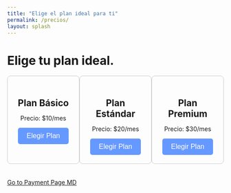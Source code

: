 ```yaml
---
title: "Elige el plan ideal para ti"
permalink: /precios/
layout: splash
---
```


# Elige tu plan ideal.

<style>
.plan-container {
  display: flex;
  justify-content: space-around;
}

.plan {
  width: 300px; /* Ancho deseado de cada plan */
  padding: 20px;
  border: 1px solid #ccc;
  border-radius: 8px;
  text-align: center;
  margin-bottom: 20px; /* Espacio inferior entre cada plan */
}

.plan h2 {
  margin-bottom: 10px;
}

.plan-button {
  background-color: #6699ff; /* Cambio de color */
  color: white;
  border: none;
  padding: 10px 20px;
  text-align: center;
  text-decoration: none;
  display: inline-block;
  font-size: 16px;
  border-radius: 5px;
  cursor: pointer;
}

.plan-button:hover {
  background-color: #4c80d9; /* Cambio de color en el hover */
}
</style>

<div class="plan-container">
  <div class="plan">
    <h2>Plan Básico</h2>
    <p>Precio: $10/mes</p>
    <button class="plan-button" onclick="location.href='/payment_form/?plan=basico'">Elegir Plan</button>
  </div>

  <div class="plan">
    <h2>Plan Estándar</h2>
    <p>Precio: $20/mes</p>
    <button class="plan-button" onclick="location.href='/payment_form/?plan=estandar'">Elegir Plan</button>
  </div>

  <div class="plan">
    <h2>Plan Premium</h2>
    <p>Precio: $30/mes</p>
    <button class="plan-button" onclick="location.href='/payment_form/?plan=premium'">Elegir Plan</button>
  </div>
</div>



[Go to Payment Page MD](/payment_form/)
